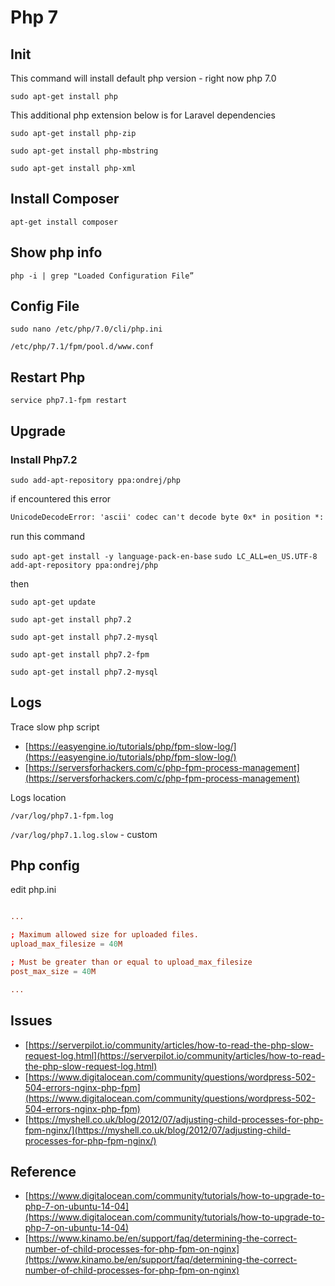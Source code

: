 # Php 7

## Init

This command will install default php version - right now php 7.0

`sudo apt-get install php`

This additional php extension below is for Laravel dependencies

`sudo apt-get install php-zip`

`sudo apt-get install php-mbstring`

`sudo apt-get install php-xml`

## Install Composer

`apt-get install composer`

## Show php info

`php -i | grep "Loaded Configuration File”`

## Config File

`sudo nano /etc/php/7.0/cli/php.ini`

`/etc/php/7.1/fpm/pool.d/www.conf`

## Restart Php

`service php7.1-fpm restart`

## Upgrade

### Install Php7.2

`sudo add-apt-repository ppa:ondrej/php`

if encountered this error

```txt
UnicodeDecodeError: 'ascii' codec can't decode byte 0x* in position *: ordinal not in range(128)
```

run this command

`sudo apt-get install -y language-pack-en-base`
`sudo LC_ALL=en_US.UTF-8 add-apt-repository ppa:ondrej/php`

then

`sudo apt-get update`

`sudo apt-get install php7.2`

`sudo apt-get install php7.2-mysql`

`sudo apt-get install php7.2-fpm`

`sudo apt-get install php7.2-mysql`

## Logs

Trace slow php script

* [https://easyengine.io/tutorials/php/fpm-slow-log/](https://easyengine.io/tutorials/php/fpm-slow-log/)
* [https://serversforhackers.com/c/php-fpm-process-management](https://serversforhackers.com/c/php-fpm-process-management)

Logs location

`/var/log/php7.1-fpm.log`

`/var/log/php7.1.log.slow` - custom

## Php config

edit php.ini

```conf

...

; Maximum allowed size for uploaded files.
upload_max_filesize = 40M

; Must be greater than or equal to upload_max_filesize
post_max_size = 40M

...

```

## Issues

* [https://serverpilot.io/community/articles/how-to-read-the-php-slow-request-log.html](https://serverpilot.io/community/articles/how-to-read-the-php-slow-request-log.html)
* [https://www.digitalocean.com/community/questions/wordpress-502-504-errors-nginx-php-fpm](https://www.digitalocean.com/community/questions/wordpress-502-504-errors-nginx-php-fpm)
* [https://myshell.co.uk/blog/2012/07/adjusting-child-processes-for-php-fpm-nginx/](https://myshell.co.uk/blog/2012/07/adjusting-child-processes-for-php-fpm-nginx/)

## Reference

* [https://www.digitalocean.com/community/tutorials/how-to-upgrade-to-php-7-on-ubuntu-14-04](https://www.digitalocean.com/community/tutorials/how-to-upgrade-to-php-7-on-ubuntu-14-04)
* [https://www.kinamo.be/en/support/faq/determining-the-correct-number-of-child-processes-for-php-fpm-on-nginx](https://www.kinamo.be/en/support/faq/determining-the-correct-number-of-child-processes-for-php-fpm-on-nginx)